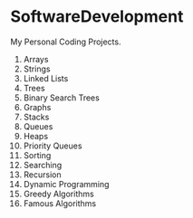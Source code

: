 # SoftwareDevelopment
My Personal Coding Projects.

1) Arrays
2) Strings
3) Linked Lists 
4) Trees
5) Binary Search Trees
6) Graphs
7) Stacks
8) Queues
9) Heaps
10) Priority Queues
11) Sorting
12) Searching
13) Recursion
14) Dynamic Programming
15) Greedy Algorithms
16) Famous Algorithms
